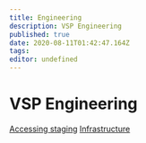 ```yaml
---
title: Engineering
description: VSP Engineering
published: true
date: 2020-08-11T01:42:47.164Z
tags: 
editor: undefined
---
```


# VSP Engineering

[Accessing staging](/accessing-staging)
[Infrastructure](infra)
